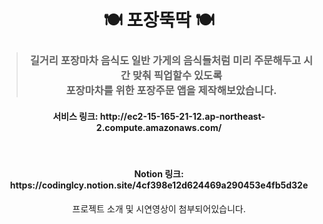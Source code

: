 <div align="center"> <h1>🍽️ 포장뚝딱 🍽️</h1> 

  
  > <h3>길거리 포장마차 음식도 일반 가게의 음식들처럼 미리 주문해두고 시간 맞춰 픽업할수 있도록 <br>
  > <strong>포장마차를 위한 포장주문 앱</strong>을 제작해보았습니다.</h3>
<h4>서비스 링크: http://ec2-15-165-21-12.ap-northeast-2.compute.amazonaws.com/</h3>
<br>
<h4>Notion 링크: https://codinglcy.notion.site/4cf398e12d624469a290453e4fb5d32e</h3>
프로젝트 소개 및 시연영상이 첨부되어있습니다.
</div>

<br>
<br>

